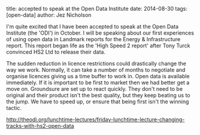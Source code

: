 title: accepted to speak at the Open Data Institute
date: 2014-08-30
tags: [open-data]
author: Jez Nicholson

​I'm quite excited that I have been accepted to speak at the Open Data Institute (the 'ODI') in October. I will be speaking about our first experiences of using open data in Landmark reports for the Energy & Infrastructure report. This report began life as the 'High Speed 2 report' after Tony Turck convinced HS2 Ltd to release their data. 

The sudden reduction in licence restrictions could drastically change the way we work. Normally, it can take a number of months to negotiate and organise licences giving us a time buffer to work in. Open data is available immediately. If it is important to be first to market then we had better get a move on.​ Groundsure are set up to react quickly. They don't need to be original and their product isn't the best quality, but they keep beating us to the jump. We have to speed up, or ensure that being first isn't the winning tactic.

http://theodi.org/lunchtime-lectures/friday-lunchtime-lecture-changing-tracks-with-hs2-open-data​